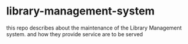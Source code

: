 # library-management-system
this repo describes about the maintenance of the Library Management system. and how they provide service are to be served
